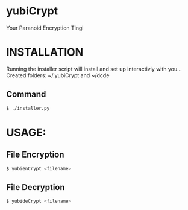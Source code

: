 # yubiCrypt

Your Paranoid Encryption Tingi

# INSTALLATION

Running the installer script will install and set up interactivly with you...
Created folders:  ~/.yubiCrypt and ~/dcde
## Command
```bash
$ ./installer.py
```

# USAGE:
## File Encryption
```bash
$ yubienCrypt <filename>
```
## File Decryption
```bash
$ yubideCrypt <filename>
```
